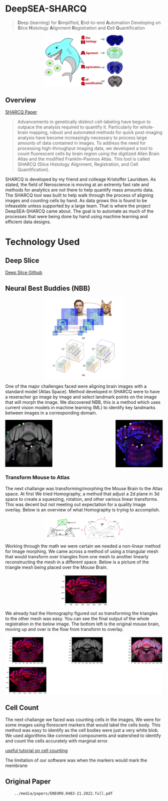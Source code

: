 # DeepSEA-SHARCQ

> **D**eep (learning) for **S**implified, **E**nd-to-end **A**utomation
>Developing on
>**S**lice **H**istology **A**lignment **R**egistration and **C**ell **Q**uantification

<div>
    <img src="../media/Sharcq/SHARCQ.png" width="50%" style="margin-left:auto; margin-right:auto;display:block;">
</div>

## Overview

[SHARCQ Paper](#original-paper)
>Advancements in genetically distinct cell-labeling have begun to outpace the analysis required to quantify
>it. Particularly for whole-brain mapping, robust and automated methods for quick post-imaging analysis
>have become increasingly necessary to process large amounts of data contained in images. To address the
>need for processing high-throughput imaging data, we developed a tool to count fluorescent cells by brain
>region using the digitized Allen Brain Atlas and the modified Franklin–Paxinos Atlas. This tool is called
>SHARCQ (Slice Histology Alignment, Registration, and Cell Quantification).

<!-- SHARCQ is a tool that allows researchers to identify locations and boundries of regions in mouse brains that correlate with standards. How it does this is by standardizing the mouse brain slices into an Atlas Space where the locations and boundries have been outlined.   -->

SHARCQ is developed by my friend and colleage Kristoffer Lauridsen. As stated, the field of Neroscience is moving at an extremly fast rate and methods for analytics are not there to help quantify mass amounts data. The SHARCQ tool was built to help walk through the process of aligning images and counting cells by hand. As data grows this is found to be infeaseble unless supported by a large team. That is where the project DeepSEA-SHARCQ came about. The goal is to automate as much of the processes that were being done by hand using machine learning and efficient data designs.      


# Technology Used

## Deep Slice
[Deep Slice Github](https://github.com/PolarBean/DeepSlice)



## Neural Best Buddies (NBB)

<div>
    <img src="../media/Sharcq/nbb.png" width="50%" style="margin-left:auto; margin-right:auto;display:block;">
</div>

One of the major challenges faced were aligning brain images with a standard model (Atlas Space). Method developed in SHARCQ were to have a reseracher go image by image and select landmark points on the image that will morph the image. We discovered NBB, this is a method which uses current vision models in machine learning (ML) to identify key landmarks between images in a corresponding domain.   

<div style="overflow:auto; ">
    <img src="../media/Sharcq/MouseBrain.png" width="30%" height="100%" style="float:right; display:block;">
    <img src="../media/Sharcq/AtlasBrain.png" width="30%" style="float:left; display:block;"/>
</div>

### Transform Mouse to Atlas

The next challange was transforming/morphing the Mouse Brain to the Atlas space. At first We tried Homography, a method that adjust a  2d plane in 3d space to create a squeezing, rotation, and other various linear transforms. This was decent but not meeting out expectation for a quality Image overlay. Below is an overview of what Homography is trying to accomplish.  

<div>
    <img src="../media/Sharcq/homography.jpeg" width="50%" style="margin-left:auto; margin-right:auto;display:block;">
</div>

Working through the math we were certain we needed a non-linear method for Image morphing. We came across a method of using a triangular mesh that would transform over triangles from one mesh to another linearly reconstructing the mesh in a different space. Below is a picture of the triangle mesh being placed over the Mouse Brain. 

<div style="overflow:auto; ">
    <img src="../media/Sharcq/MouseTriangle.png" width="30%" height="100%" style=" display:block; margin-left:auto; margin-right:auto;">
</div>

We already had the Homography figured out so transforming the triangles to the other mesh was easy. You can see the final output of the whole registration in the below image. The bottom left is the original mouse brain, moving up and over is the flow from transform to overlay. 


<div style="overflow:auto; ">
    <img src="../media/Sharcq/Fulltrans.png" width="100%" height="100%" style=" display:block; margin-left:auto; margin-right:auto;">
</div>

## Cell Count
The next challange we faced was counting cells in the images, We were for some images using florescent markers that would label the cells body. This method was easy to identify as the cell bodies were just a very white blob. We used algorithms like connected compounents and watershed to identify and count the cells accurately with marginal error. 

[useful tutorial on cell counting](https://pyimagesearch.com/2015/11/02/watershed-opencv/)

The limitation of our software was when the markers would mark the membrane


<!-- ![image alt ><]() -->


## Original Paper

```pdf
	../media/papers/ENEURO.0483-21.2022.full.pdf
```
